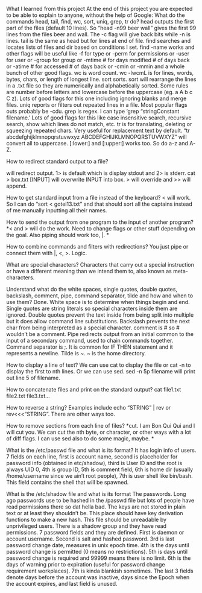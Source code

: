 What I learned from this project At the end of this project you are expected to be able to explain to anyone, without the help of Google: What do the commands head, tail, find, wc, sort, uniq, grep, tr do? head outputs the first part of the files (default 10 lines). So “head -n99 beer wall” gives the first 99 lines from the files beer and wall. The -c flag will give back bits while -n is lines. tail is the same as head but for lines at end of file. find searches and locates lists of files and dir based on conditions I set. find -name works and other flags will be useful like -f for type or -perm for permissions or -user for user or -group for group or -mtime # for days modified # of days back or -atime # for accessed # of days back or -cmin or -mmin and a whole bunch of other good flags. wc is word count. wc -lwcmL is for lines, words, bytes, chars, or length of longest line. sort sorts. sort will rearrange the lines in a .txt file so they are numerically and alphabetically sorted. Some rules are number before letters and lowercase before the uppercase (eg. a A b c C z). Lots of good flags for this one including ignoring blanks and merge files. uniq reports or filters out repeated lines in a file. Most popular flags outs probably be -cdu. grep is regex. I can type ‘grep “stringConstant filename.’ Lots of good flags for this like case insensitive search, recursive search, show which lines do not match, etc. tr is for translating, deleting or squeezing repeated chars. Very useful for replacement text by default. “tr abcdefghijklmnopqrstuvwxyz ABCDEFGHIJKLMNOPQRSTUVWXYZ” will convert all to uppercase. [:lower:] and [:upper:] works too. So do a-z and A-Z.

How to redirect standard output to a file?

will redirect output. 1> is default which is display stdout and 2> is stderr. cat > box.txt [INPUT] will overwrite INPUT into box. > will override and >> will append.

How to get standard input from a file instead of the keyboard? < will work. So I can do “sort < gotei13.txt” and that should sort all the captains instead of me manually inputting all their names.

How to send the output from one program to the input of another program? *< and > will do the work. Need to change flags or other stuff depending on the goal. Also piping should work too, |. *

How to combine commands and filters with redirections? You just pipe or connect them with |, <, >. Logic.

What are special characters? Characters that carry out a special instruction or have a different meaning than we intend them to, also known as meta-characters.

Understand what do the white spaces, single quotes, double quotes, backslash, comment, pipe, command separator, tilde and how and when to use them? Done. White space is to determine when things begin and end. Single quotes are string literals so special characters inside them are ignored. Double quotes prevent the text inside from being split into multiple but it does allow command line substitutions. Backslash prevents the next char from being interpreted as a special character. comment is # so # wouldn’t be a comment. Pipe redirects output from an initial common to the input of a secondary command, used to chain commands together. Command separator is ;. It is common for IF THEN statement and it represents a newline. Tilde is ~. ~ is the home directory.

How to display a line of text? We can use cat to display the file or cat -n to display the first to nth lines. Or we can use sed. sed -n 5p filename will print out line 5 of filename.

How to concatenate files and print on the standard output? cat file1.txt file2.txt file3.txt…

How to reverse a string? Examples include echo “STRING” | rev or rev<<<“STRING”. There are other ways too.

How to remove sections from each line of files? *cut. I am Bon Qui Qui and I will cut you. We can cut the nth byte, or character, or other ways with a lot of diff flags. I can use sed also to do some magic, maybe. *

What is the /etc/passwd file and what is its format? It has login info of users. 7 fields on each line, first is account name, second is placeholder for password info (obtained in etc/shadow), third is User ID and the root is always UID 0, 4th is group ID, 5th is comment field, 6th is home dir (usually /home/username since we ain’t root people), 7th is user shell like bin/bash. This field contains the shell that will be spawned.

What is the /etc/shadow file and what is its format The passwords. Long ago passwords use to be hashed in the /passwd file but lots of people have read permissions there so dat hella bad. The keys are not stored in plain text or at least they shouldn’t be. This place should have key derivation functions to make a new hash. This file should be unreadable by unprivileged users. There is a shadow group and they have read permissions. 7 password fields and they are defined. First is daemon or account username. Second is salt and hashed password. 3rd is last password change date, measures in unix epoch time. 4th is the days until password change is permitted (0 means no restrictions). 5th is days until password change is required and 99999 means there is no limit. 6th is the days of warning prior to expiration (useful for password change requirement workplaces). 7th is kinda blankish sometimes. The last 3 fields denote days before the account was inactive, days since the Epoch when the account expires, and last field is unused.
